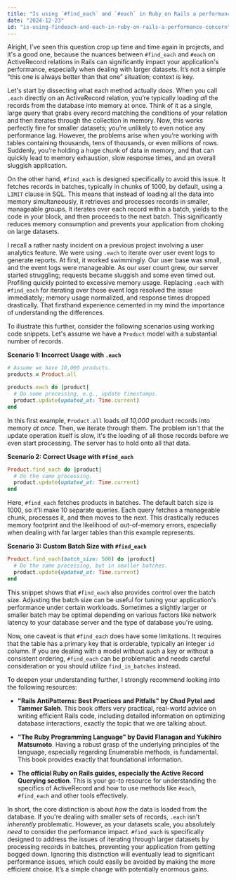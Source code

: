 ```yaml
---
title: "Is using `#find_each` and `#each` in Ruby on Rails a performance concern?"
date: "2024-12-23"
id: "is-using-findeach-and-each-in-ruby-on-rails-a-performance-concern"
---
```


Alright,  I've seen this question crop up time and time again in projects, and it's a good one, because the nuances between `#find_each` and `#each` on ActiveRecord relations in Rails can significantly impact your application's performance, especially when dealing with larger datasets. It’s not a simple “this one is always better than that one” situation; context is key.

Let's start by dissecting what each method actually *does*. When you call `.each` directly on an ActiveRecord relation, you’re typically loading *all* the records from the database into memory at once. Think of it as a single, large query that grabs every record matching the conditions of your relation and then iterates through the collection in memory. Now, this works perfectly fine for smaller datasets; you’re unlikely to even notice any performance lag. However, the problems arise when you’re working with tables containing thousands, tens of thousands, or even millions of rows. Suddenly, you’re holding a huge chunk of data in memory, and that can quickly lead to memory exhaustion, slow response times, and an overall sluggish application.

On the other hand, `#find_each` is designed specifically to avoid this issue. It fetches records in batches, typically in chunks of 1000, by default, using a `LIMIT` clause in SQL. This means that instead of loading all the data into memory simultaneously, it retrieves and processes records in smaller, manageable groups. It iterates over each record within a batch, yields to the code in your block, and then proceeds to the next batch. This significantly reduces memory consumption and prevents your application from choking on large datasets.

I recall a rather nasty incident on a previous project involving a user analytics feature. We were using `.each` to iterate over user event logs to generate reports. At first, it worked swimmingly. Our user base was small, and the event logs were manageable. As our user count grew, our server started struggling; requests became sluggish and some even timed out. Profiling quickly pointed to excessive memory usage. Replacing `.each` with `#find_each` for iterating over those event logs resolved the issue immediately; memory usage normalized, and response times dropped drastically. That firsthand experience cemented in my mind the importance of understanding the differences.

To illustrate this further, consider the following scenarios using working code snippets. Let's assume we have a `Product` model with a substantial number of records.

**Scenario 1: Incorrect Usage with `.each`**

```ruby
# Assume we have 10,000 products.
products = Product.all

products.each do |product|
  # Do some processing, e.g., update timestamps.
  product.update(updated_at: Time.current)
end
```
In this first example, `Product.all` loads *all 10,000* product records into memory *at once*. Then, we iterate through them. The problem isn't that the update operation itself is slow, it's the loading of all those records before we even start processing. The server has to hold onto all that data.

**Scenario 2: Correct Usage with `#find_each`**

```ruby
Product.find_each do |product|
  # Do the same processing.
  product.update(updated_at: Time.current)
end
```

Here, `#find_each` fetches products in batches. The default batch size is 1000, so it'll make 10 separate queries. Each query fetches a manageable chunk, processes it, and then moves to the next. This drastically reduces memory footprint and the likelihood of out-of-memory errors, especially when dealing with far larger tables than this example represents.

**Scenario 3: Custom Batch Size with `#find_each`**

```ruby
Product.find_each(batch_size: 500) do |product|
  # Do the same processing, but in smaller batches.
  product.update(updated_at: Time.current)
end
```

This snippet shows that `#find_each` also provides control over the batch size. Adjusting the batch size can be useful for tuning your application's performance under certain workloads. Sometimes a slightly larger or smaller batch may be optimal depending on various factors like network latency to your database server and the type of database you're using.

Now, one caveat is that `#find_each` does have some limitations. It requires that the table has a primary key that is orderable, typically an integer `id` column. If you are dealing with a model without such a key or without a consistent ordering, `#find_each` can be problematic and needs careful consideration or you should utilize `find_in_batches` instead.

To deepen your understanding further, I strongly recommend looking into the following resources:

* **"Rails AntiPatterns: Best Practices and Pitfalls" by Chad Pytel and Tammer Saleh**. This book offers very practical, real-world advice on writing efficient Rails code, including detailed information on optimizing database interactions, exactly the topic that we are talking about.

* **"The Ruby Programming Language" by David Flanagan and Yukihiro Matsumoto**. Having a robust grasp of the underlying principles of the language, especially regarding Enumerable methods, is fundamental. This book provides exactly that foundational information.

* **The official Ruby on Rails guides, especially the Active Record Querying section**. This is your go-to resource for understanding the specifics of ActiveRecord and how to use methods like `#each`, `#find_each` and other tools effectively.

In short, the core distinction is about *how* the data is loaded from the database. If you're dealing with smaller sets of records, `.each` isn't *inherently* problematic. However, as your datasets scale, you absolutely *need* to consider the performance impact. `#find_each` is specifically designed to address the issues of iterating through larger datasets by processing records in batches, preventing your application from getting bogged down. Ignoring this distinction will eventually lead to significant performance issues, which could easily be avoided by making the more efficient choice. It’s a simple change with potentially enormous gains.

